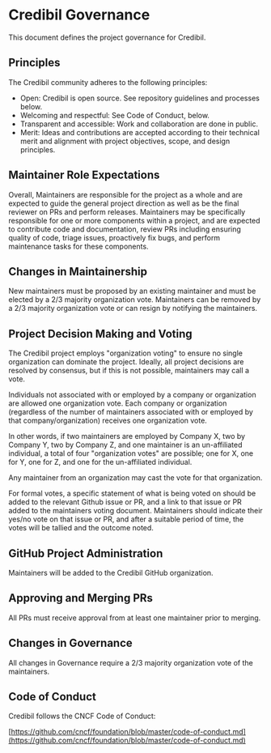 # Credibil Governance

This document defines the project governance for Credibil.

## Principles

The Credibil community adheres to the following principles:

- Open: Credibil is open source. See repository guidelines and processes below.
- Welcoming and respectful: See Code of Conduct, below.
- Transparent and accessible: Work and collaboration are done in public.
- Merit: Ideas and contributions are accepted according to their technical merit and alignment with project objectives, scope, and design principles.

## Maintainer Role Expectations

Overall, Maintainers are responsible for the project as a whole and are expected to guide the general project direction as well as be the final reviewer on PRs and perform releases.
Maintainers may be specifically responsible for one or more components within a project, and are expected to contribute code and documentation, review PRs including ensuring quality of code, triage issues, proactively fix bugs, and perform maintenance tasks for these components.

## Changes in Maintainership

New maintainers must be proposed by an existing maintainer and must be elected by a 2/3 majority organization vote. Maintainers can be removed by a 2/3 majority organization vote or can resign by notifying the maintainers.

## Project Decision Making and Voting

The Credibil project employs "organization voting" to ensure no single organization can dominate the project. Ideally, all project decisions are resolved by consensus, but if this is not possible, maintainers may call a vote.

Individuals not associated with or employed by a company or organization are allowed one organization vote. Each company or organization (regardless of the number of maintainers associated with or employed by that company/organization) receives one organization vote.

In other words, if two maintainers are employed by Company X, two by Company Y, two by Company Z, and one maintainer is an un-affiliated individual, a total of four "organization votes" are possible; one for X, one for Y, one for Z, and one for the un-affiliated individual.

Any maintainer from an organization may cast the vote for that organization.

For formal votes, a specific statement of what is being voted on should be added to the relevant Github issue or PR, and a link to that issue or PR added to the maintainers voting document. Maintainers should indicate their yes/no vote on that issue or PR, and after a suitable period of time, the votes will be tallied and the outcome noted.

## GitHub Project Administration

Maintainers will be added to the Credibil GitHub organization.

## Approving and Merging PRs

All PRs must receive approval from at least one maintainer prior to merging.

## Changes in Governance

All changes in Governance require a 2/3 majority organization vote of the maintainers.

## Code of Conduct

Credibil follows the CNCF Code of Conduct:

[https://github.com/cncf/foundation/blob/master/code-of-conduct.md](https://github.com/cncf/foundation/blob/master/code-of-conduct.md)
